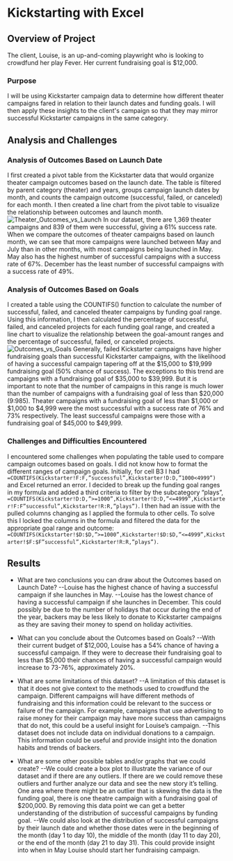 # Kickstarting with Excel

## Overview of Project
The client, Louise, is an up-and-coming playwright who is looking to crowdfund her play Fever. Her current fundraising goal is $12,000.
### Purpose
I will be using Kickstarter campaign data to determine how different theater campaigns fared in relation to their launch dates and funding goals. I will then apply these insights to the client's campaign so that they may mirror successful Kickstarter campaigns in the same category.

## Analysis and Challenges
### Analysis of Outcomes Based on Launch Date
I first created a pivot table from the Kickstarter data that would organize theater campaign outcomes based on the launch date. The table is filtered by parent category (theater) and years, groups campaign launch dates by month, and counts the campaign outcome (successful, failed, or canceled) for each month. I then created a line chart from the pivot table to visualize the relationship between outcomes and launch month.
![Theater_Outcomes_vs_Launch](files/Users/madisonschimmel/Desktop/Resources/Theater_Outcomes_vs_Launch.png)
In our dataset, there are 1,369 theater campaigns and 839 of them were successful, giving a 61% success rate. When we compare the outcomes of theater campaigns based on launch month, we can see that more campaigns were launched between May and July than in other months, with most campaigns being launched in May. May also has the highest number of successful campaigns with a success rate of 67%. December has the least number of successful campaigns with a success rate of 49%.

### Analysis of Outcomes Based on Goals
I created a table using the COUNTIFS() function to calculate the number of successful, failed, and canceled theater campaigns by funding goal range. Using this information, I then calculated the percentage of successful, failed, and canceled projects for each funding goal range, and created a line chart to visualize the relationship between the goal-amount ranges and the percentage of successful, failed, or canceled projects. 
![Outcomes_vs_Goals](files/Users/madisonschimmel/Desktop/Resources/Outcomes_vs_Goals.png)
Generally, failed Kickstarter campaigns have higher fundraising goals than successful Kickstarter campaigns, with the likelihood of having a successful campaign tapering off at the $15,000 to $19,999 fundraising goal (50% chance of success). The exceptions to this trend are campaigns with a fundraising goal of $35,000 to $39,999. But it is important to note that the number of campaigns in this range is much lower than the number of campaigns with a fundraising goal of less than $20,000 (9:985). Theater campaigns with a fundraising goal of less than $1,000 or $1,000 to $4,999 were the most successful with a success rate of 76% and 73% respectively. The least successful campaigns were those with a fundraising goal of $45,000 to $49,999.

### Challenges and Difficulties Encountered
I encountered some challenges when populating the table used to compare campaign outcomes based on goals. I did not know how to format the different ranges of campaign goals. Initially, for cell B3 I had `=COUNTIFS(Kickstarter!F:F,”successful”,Kickstarter!D:D,”1000<4999”)` and Excel returned an error. I decided to break up the funding goal ranges in my formula and added a third criteria to filter by the subcategory “plays”, `=COUNTIFS(Kickstarter!D:D,”>=1000”,Kickstarter!D:D,”<=4999”,Kickstarter!F:F”successful”,Kickstarter!R:R,”plays”)`. I then had an issue with the pulled columns changing as I applied the formula to other cells. To solve this I locked the columns in the formula and filtered the data for the appropriate goal range and outcome: `=COUNTIFS(Kickstarter!$D:$D,”>=1000”,Kickstarter!$D:$D,”<=4999”,Kickstarter!$F:$F”successful”,Kickstarter!R:R,”plays”)`. 

## Results

- What are two conclusions you can draw about the Outcomes based on Launch Date?
--Louise has the highest chance of having a successful campaign if she launches in May.
--Louise has the lowest chance of having a successful campaign if she launches in December. This could possibly be due to the number of holidays that occur during the end of the year, backers may be less likely to donate to Kickstarter campaigns as they are saving their money to spend on holiday activities.

- What can you conclude about the Outcomes based on Goals?
--With their current budget of $12,000, Louise has a 54% chance of having a successful campaign. If they were to decrease their fundraising goal to less than $5,000 their chances of having a successful campaign would increase to 73-76%, approximately 20%.

- What are some limitations of this dataset?
--A limitation of this dataset is that it does not give context to the methods used to crowdfund the campaign. Different campaigns will have different methods of fundraising and this information could be relevant to the success or failure of the campaign. For example, campaigns that use advertising to raise money for their campaign may have more success than campaigns that do not, this could be a useful insight for Louise’s campaign.
--This dataset does not include data on individual donations to a campaign. This information could be useful and provide insight into the donation habits and trends of backers.

- What are some other possible tables and/or graphs that we could create?
--We could create a box plot to illustrate the variance of our dataset and if there are any outliers. If there are we could remove these outliers and further analyze our data and see the new story it’s telling. One area where there might be an outlier that is skewing the data is the funding goal, there is one theatre campaign with a fundraising goal of $200,000. By removing this data point we can get a better understanding of the distribution of successful campaigns by funding goal.
--We could also look at the distribution of successful campaigns by their launch date and whether those dates were in the beginning of the month (day 1 to day 10), the middle of the month (day 11 to day 20), or the end of the month (day 21 to day 31). This could provide insight into when in May Louise should start her fundraising campaign.
